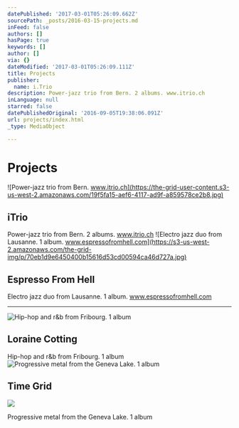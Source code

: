 ```yaml
---
datePublished: '2017-03-01T05:26:09.662Z'
sourcePath: _posts/2016-03-15-projects.md
inFeed: false
authors: []
hasPage: true
keywords: []
author: []
via: {}
dateModified: '2017-03-01T05:26:09.111Z'
title: Projects
publisher:
  name: i.Trio
description: Power-jazz trio from Bern. 2 albums. www.itrio.ch
inLanguage: null
starred: false
datePublishedOriginal: '2016-09-05T19:38:06.091Z'
url: projects/index.html
_type: MediaObject

---
```

# Projects
![Power-jazz trio from Bern. www.itrio.ch](https://the-grid-user-content.s3-us-west-2.amazonaws.com/19f5fa15-aef6-4117-ad9f-a859578ce2b8.jpg)

## iTrio

Power-jazz trio from Bern. 2 albums. www.itrio.ch
![Electro jazz duo from Lausanne. 1 album. www.espressofromhell.com](https://s3-us-west-2.amazonaws.com/the-grid-img/p/70eb1d9e6450400b15616d53cd00594ca46d727a.jpg)

## Espresso From Hell

Electro jazz duo from Lausanne. 1 album. www.espressofromhell.com

---

![Hip-hop and r&b from Fribourg. 1 album](https://s3-us-west-2.amazonaws.com/the-grid-img/p/88cd31a420e0f604aec5fca96846b8cfccf1a491.jpg)

## Loraine Cotting

Hip-hop and r&b from Fribourg. 1 album
![Progressive metal from the Geneva Lake. 1 album](https://s3-us-west-2.amazonaws.com/the-grid-img/p/9fa301523bffb51746a00f5285d0b95149971559.jpg)

## Time Grid
![](https://the-grid-user-content.s3-us-west-2.amazonaws.com/b4d1e5ee-00dd-4e7e-81f1-92ad725e5b28.jpg)

Progressive metal from the Geneva Lake. 1 album